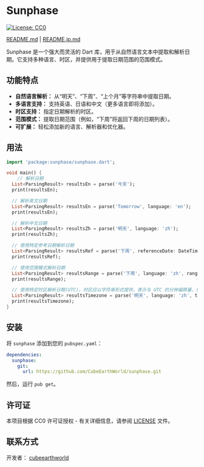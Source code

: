 # Sunphase

[![License: CC0](https://img.shields.io/badge/License-CC0_1.0-lightgrey.svg)](http://creativecommons.org/publicdomain/zero/1.0/)

[README.md](README.md) | [README.jp.md](README.jp.md)

Sunphase 是一个强大而灵活的 Dart 库，用于从自然语言文本中提取和解析日期。它支持多种语言、时区，并提供用于提取日期范围的范围模式。

## 功能特点

*   **自然语言解析：** 从“明天”、“下周”、“上个月”等字符串中提取日期。
*   **多语言支持：** 支持英语、日语和中文（更多语言即将添加）。
*   **时区支持：** 指定日期解析的时区。
*   **范围模式：** 提取日期范围（例如，“下周”将返回下周的日期列表）。
*   **可扩展：** 轻松添加新的语言、解析器和优化器。

## 用法

```dart
import 'package:sunphase/sunphase.dart';

void main() {
    // 解析日期
  List<ParsingResult> resultsEn = parse('今天');
  print(resultsEn);

  // 解析英文日期
  List<ParsingResult> resultsEn = parse('Tomorrow', language: 'en');
  print(resultsEn);

  // 解析中文日期
  List<ParsingResult> resultsZh = parse('明天', language: 'zh');
  print(resultsZh);

  // 使用特定参考日期解析日期
  List<ParsingResult> resultsRef = parse('下周', referenceDate: DateTime(2024, 1, 1));
  print(resultsRef);

  // 使用范围模式解析日期
  List<ParsingResult> resultsRange = parse('下周', language: 'zh', rangeMode: true);
  print(resultsRange);

  // 使用特定时区解析日期(UTC)。时区应以字符串形式提供，表示与 UTC 的分钟偏移量，例如，Asia/Shanghai 为 "480"。
  List<ParsingResult> resultsTimezone = parse('明天', language: 'zh', timezone: '480');
  print(resultsTimezone);
}
```

## 安装

将 `sunphase` 添加到您的 `pubspec.yaml`：

```yaml
dependencies:
  sunphase:
    git:
      url: https://github.com/CubeEarthWorld/sunphase.git
```

然后，运行 `pub get`。

## 许可证

本项目根据 CC0 许可证授权 - 有关详细信息，请参阅 [LICENSE](LICENSE) 文件。

## 联系方式

开发者： [cubeearthworld](https://x.com/cubeearthworld)

